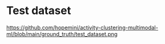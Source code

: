 # Test dataset

https://github.com/hopemini/activity-clustering-multimodal-ml/blob/main/ground_truth/test_dataset.png
